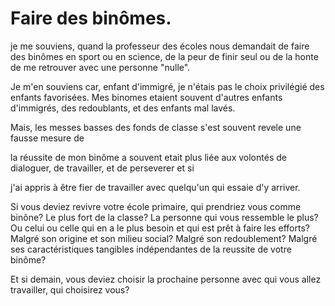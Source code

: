 # Faire des binômes.

je me souviens, quand la professeur des écoles nous demandait de faire des binômes en sport ou en science, de la peur de finir seul ou de la honte de me retrouver avec une personne "nulle".

Je m'en souviens car, enfant d'immigré, je n'étais pas le choix privilégié des enfants favorisées. Mes binomes etaient souvent d'autres enfants d'immigrés, des redoublants, et des enfants mal lavés.

Mais, les messes basses des fonds de classe s'est souvent revele une fausse mesure de 


la réussite de mon binôme a souvent etait plus liée aux volontés de dialoguer, de travailler, et de perseverer et  si 

j'ai appris à être fier de travailler avec quelqu'un qui essaie d'y arriver.

Si vous deviez revivre votre école primaire, qui prendriez vous comme binône? Le plus fort de la classe? La personne qui vous ressemble le plus? Ou celui ou celle qui en a le plus besoin et qui est prêt à faire les efforts? Malgré son origine et son milieu social? Malgré son redoublement? Malgré ses caractéristiques tangibles indépendantes de la reussite de votre binôme?

Et si demain, vous deviez choisir la prochaine personne avec qui vous allez travailler, qui choisirez vous?

